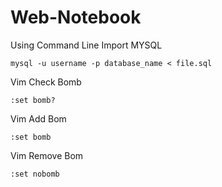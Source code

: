 # Web-Notebook

Using Command Line Import MYSQL

```command line
mysql -u username -p database_name < file.sql
```
Vim Check Bomb

```vim
:set bomb?
```

Vim Add Bom

```vim
:set bomb
```

Vim Remove Bom

```vim
:set nobomb
```


